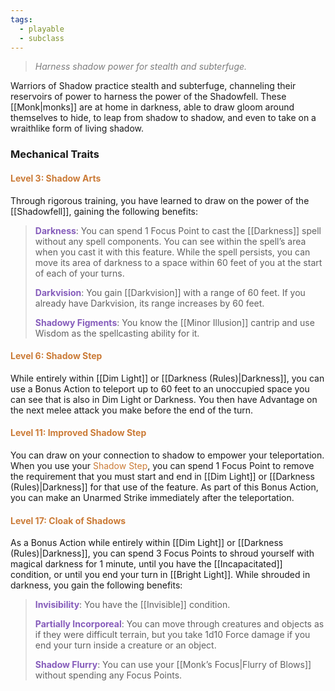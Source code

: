 ```yaml
---
tags:
  - playable
  - subclass
---
```

> *<span style="color:rgb(125, 125, 125)">Harness shadow power for stealth and subterfuge.</span>*

Warriors of Shadow practice stealth and subterfuge, channeling their reservoirs of power to harness the power of the Shadowfell. These [[Monk|monks]] are at home in darkness, able to draw gloom around themselves to hide, to leap from shadow to shadow, and even to take on a wraithlike form of living shadow.

### Mechanical Traits

#### <span style="color:rgb(203, 123, 55)">Level 3: Shadow Arts</span> 

Through rigorous training, you have learned to draw on the power of the [[Shadowfell]], gaining the following benefits:

> <span style="color:rgb(134, 93, 187)">**Darkness**</span>: You can spend 1 Focus Point to cast the [[Darkness]] spell without any spell components. You can see within the spell’s area when you cast it with this feature. While the spell persists, you can move its area of darkness to a space within 60 feet of you at the start of each of your turns.
> 
> **<span style="color:rgb(134, 93, 187)">Darkvision</span>**: You gain [[Darkvision]] with a range of 60 feet. If you already have Darkvision, its range increases by 60 feet.
> 
> **<span style="color:rgb(134, 93, 187)">Shadowy Figments</span>**: You know the [[Minor Illusion]] cantrip and use Wisdom as the spellcasting ability for it.

#### <span style="color:rgb(203, 123, 55)">Level 6: Shadow Step</span>

While entirely within [[Dim Light]] or [[Darkness (Rules)|Darkness]], you can use a Bonus Action to teleport up to 60 feet to an unoccupied space you can see that is also in Dim Light or Darkness. You then have Advantage on the next melee attack you make before the end of the turn.

#### <span style="color:rgb(203, 123, 55)">Level 11: Improved Shadow Step</span>

You can draw on your connection to shadow to empower your teleportation. When you use your <span style="color:rgb(203, 123, 55)">Shadow Step</span>, you can spend 1 Focus Point to remove the requirement that you must start and end in [[Dim Light]] or [[Darkness (Rules)|Darkness]] for that use of the feature. As part of this Bonus Action, you can make an Unarmed Strike immediately after the teleportation.

#### <span style="color:rgb(203, 123, 55)">Level 17: Cloak of Shadows</span>

As a Bonus Action while entirely within [[Dim Light]] or [[Darkness (Rules)|Darkness]], you can spend 3 Focus Points to shroud yourself with magical darkness for 1 minute, until you have the [[Incapacitated]] condition, or until you end your turn in [[Bright Light]]. While shrouded in darkness, you gain the following benefits:

> **<span style="color:rgb(134, 93, 187)">Invisibility</span>**: You have the [[Invisible]] condition.
> 
> <span style="color:rgb(134, 93, 187)">**Partially Incorporeal**</span>: You can move through creatures and objects as if they were difficult terrain, but you take 1d10 Force damage if you end your turn inside a creature or an object.
> 
> **<span style="color:rgb(134, 93, 187)">Shadow Flurry</span>**: You can use your [[Monk’s Focus|Flurry of Blows]] without spending any Focus Points.